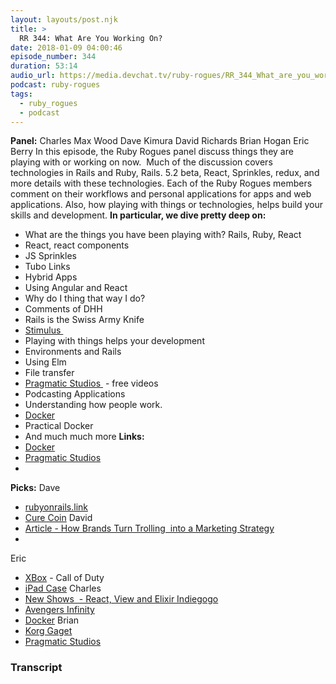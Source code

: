 ```yaml
---
layout: layouts/post.njk
title: >
  RR 344: What Are You Working On?
date: 2018-01-09 04:00:46
episode_number: 344
duration: 53:14
audio_url: https://media.devchat.tv/ruby-rogues/RR_344_What_are_you_working_on.mp3
podcast: ruby-rogues
tags:
  - ruby_rogues
  - podcast
---
```


**Panel:** Charles Max Wood Dave Kimura David Richards Brian Hogan Eric Berry In this episode, the Ruby Rogues panel discuss things they are playing with or working on now.&nbsp; Much of the discussion covers technologies in Rails and Ruby, Rails. 5.2 beta, React, Sprinkles, redux, and more details with these technologies. Each of the Ruby Rogues members comment on their workflows and personal applications for apps and web applications. Also, how playing with things or technologies, helps build your skills and development. **In particular, we dive pretty deep on:&nbsp;**

- What are the things you have been playing with? Rails, Ruby, React
- React, react components
- JS Sprinkles
- Tubo Links
- Hybrid Apps
- Using Angular and React
- Why do I thing that way I do?
- Comments of DHH
- Rails is the Swiss Army Knife
- [Stimulus&nbsp;](https://www.reddit.com/r/rails/comments/7mt3x3/stimulus_js_framework_from_railsdhhbasecamp/)
- Playing with things helps your development
- Environments and Rails
- Using Elm
- File transfer
- [Pragmatic Studios&nbsp;](https://pragmaticstudio.com) - free videos
- Podcasting Applications
- Understanding how people work.
- [Docker](https://www.docker.com)
- Practical Docker
- And much much more
  **Links:**
- [Docker](https://www.docker.com)
- [Pragmatic Studios](https://pragmaticstudio.com)
-

**Picks:** Dave

- [rubyonrails.link](http://rubyonrails.link)
- [Cure Coin](https://curecoin.net)
  David
- [Article - How Brands Turn Trolling&nbsp; into a Marketing Strategy](https://melmagazine.com/how-brands-turned-trolling-into-a-marketing-strategy-a486654f2096?gi=6cc55a746fad)
-

Eric

- [XBox](https://www.xbox.com/en-US/) - Call of Duty
- [iPad Case](https://www.poeticcases.com/products/lumos-2017-apple-ipad-pro-10-5)
  Charles
- [New Shows&nbsp; - React, View and Elixir Indiegogo](https://www.indiegogo.com)
- [Avengers Infinity](http://Avengers%20Infinity)
- [Docker](https://www.docker.com)
  Brian
- [Korg Gaget](http://www.korg.com/us/products/software/korg_gadget/)
- [Pragmatic Studios](https://pragmaticstudio.com)

### Transcript

